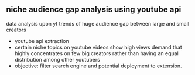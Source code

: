 ## niche audience gap analysis using youtube api

data analysis upon yt trends of huge audience gap between large and small creators

- youtube api extraction
- certain niche topics on youtube videos show high views demand that highly concentrates on few big creators rather than having an equal distribution among other youtubers 
- objective: filter search engine and potential deployment to extension.
